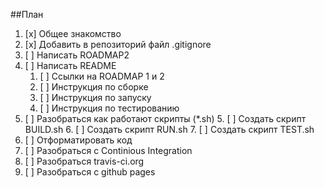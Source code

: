 ##План

1. [x] Общее знакомство
2. [x] Добавить в репозиторий  файл .gitignore
2. [ ] Написать ROADMAP2
3. [ ] Написать README
	1. [ ] Ссылки на ROADMAP 1 и 2
	1. [ ] Инструкция по сборке
	2. [ ] Инструкция по запуску
	3. [ ] Инструкция по тестированию
4. [ ] Разобраться как работают скрипты (*.sh)
	5. [ ] Создать скрипт BUILD.sh
	6. [ ] Создать скрипт RUN.sh
	7. [ ] Создать скрипт TEST.sh 
8. [ ] Отформатировать код
9. [ ] Разобраться с Continious Integration
10. [ ] Разобраться travis-ci.org
11. [ ] Разобраться с github pages

